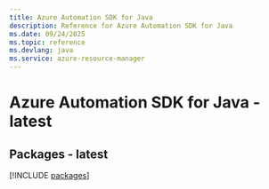 ```yaml
---
title: Azure Automation SDK for Java
description: Reference for Azure Automation SDK for Java
ms.date: 09/24/2025
ms.topic: reference
ms.devlang: java
ms.service: azure-resource-manager
---
```

# Azure Automation SDK for Java - latest
## Packages - latest
[!INCLUDE [packages](automation-index.md)]